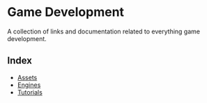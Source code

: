 # Game Development
A collection of links and documentation related to everything game development.

## Index
- [Assets](assets.md)
- [Engines](engines.md)
- [Tutorials](tutorials.md)

